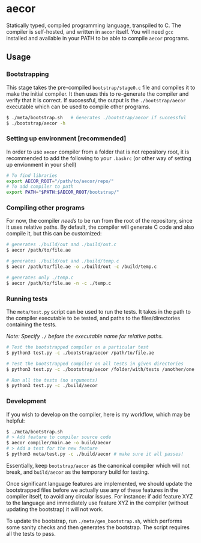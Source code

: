 # aecor

Statically typed, compiled programming language, transpiled to C. The compiler is self-hosted,
and written in `aecor` itself. You will need `gcc` installed and available in your PATH to be
able to compile `aecor` programs.

## Usage

### Bootstrapping

This stage takes the pre-compiled `bootstrap/stage0.c` file and compiles it to make the initial
compiler. It then uses this to re-generate the compiler and verify that it is correct. If successful,
the output is the `./bootstrap/aecor` executable which can be used to compile other programs.

```bash
$ ./meta/bootstrap.sh   # Generates ./bootstrap/aecor if successful
$ ./bootstrap/aecor -h
```

### Setting up environment [recommended]

In order to use `aecor` compiler from a folder that is not repository root, it is recommended to add the following to your `.bashrc`
(or other way of setting up envionment in your shell)

```bash
# To find libraries
export AECOR_ROOT="/path/to/aecor/repo/"
# To add compiler to path
export PATH="$PATH:$AECOR_ROOT/bootstrap/"
```

### Compiling other programs

For now, the compiler _needs_ to be run from the root of the repository, since it uses relative paths.
By default, the compiler will generate C code and also compile it, but this can be customized:

```bash
# generates ./build/out and ./build/out.c
$ aecor /path/to/file.ae

# generates ./build/out and ./build/temp.c
$ aecor /path/to/file.ae -o ./build/out -c /build/temp.c

# generates only ./temp.c
$ aecor /path/to/file.ae -n -c ./temp.c
```

### Running tests

The `meta/test.py` script can be used to run the tests. It takes in the path to the compiler executable 
to be tested, and paths to the files/directories containing the tests.

_Note: Specify `./` before the executable name for relative paths._

```bash
# Test the bootstrapped compiler on a particular test
$ python3 test.py -c ./bootstrap/aecor /path/to/file.ae

# Test the bootstrapped compiler on all tests in given directories
$ python3 test.py -c ./bootstrap/aecor /folder/with/tests /another/one

# Run all the tests (no arguments)
$ python3 test.py -c ./build/aecor
```

### Development

If you wish to develop on the compiler, here is my workflow, which may be helpful:

```bash
$ ./meta/bootstrap.sh
# > Add feature to compiler source code
$ aecor compiler/main.ae -o build/aecor
# > Add a test for the new feature
$ python3 meta/test.py -c ./build/aecor # make sure it all passes!
```

Essentially, keep `bootstrap/aecor` as the canonical compiler which will not break, and `build/aecor` 
as the temporary build for testing.

Once significant language features are implemented, we should update the bootstrapped files before
we actually use any of these features in the compiler itself, to avoid any circular issues. For instance: if add
feature XYZ to the language and immediately use feature XYZ in the compiler (without updating the bootstrap) it will not work.

To update the bootstrap, run `./meta/gen_bootstrap.sh`, which performs some sanity checks and then generates the bootstrap.
The script requires all the tests to pass.
